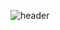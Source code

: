 ![header](https://capsule-render.vercel.app/api?type=soft&color=random&height=300&text=Hi!&nbsp;&nbsp;wisdom's&nbsp;Log)
